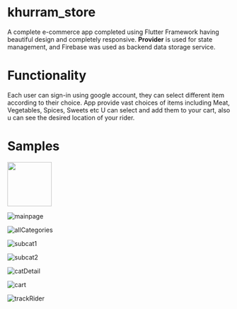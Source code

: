 # khurram_store

A complete e-commerce app completed using Flutter Framework having beautiful design and completely
responsive.
<b>Provider</b> is used for state management, and Firebase was used as backend data storage service.

# Functionality

Each user can sign-in using google account, they can select different item according to their
choice. App provide vast choices of items including Meat, Vegetables, Spices, Sweets etc U can
select and add them to your cart, also u can see the desired location of your rider.

# Samples

<img src="https://user-images.githubusercontent.com/114870123/219338484-273a46de-5a87-4385-9229-d51cf628004f.png" width="100"/>


![mainpage](https://user-images.githubusercontent.com/114870123/219338484-273a46de-5a87-4385-9229-d51cf628004f.png)


![allCategories](https://user-images.githubusercontent.com/114870123/219338558-3b015b76-893f-454e-87e9-7840b5ba0bce.png)


![subcat1](https://user-images.githubusercontent.com/114870123/219338605-54333990-2049-4844-88d7-0416f3129c1a.png)


![subcat2](https://user-images.githubusercontent.com/114870123/219338623-98af4750-d3c8-4ec6-ae4c-e20b77c341c0.png)

![catDetail](https://user-images.githubusercontent.com/114870123/219338646-ee0272e6-7bbd-4a4f-8102-cbed878a5c2a.png)


![cart](https://user-images.githubusercontent.com/114870123/219338690-701a6fe5-0dc3-46c1-a83d-0ca6cd32c568.png)


![trackRider](https://user-images.githubusercontent.com/114870123/219338713-1580b5df-d00d-4aeb-aa60-a92a4af23b64.png)

